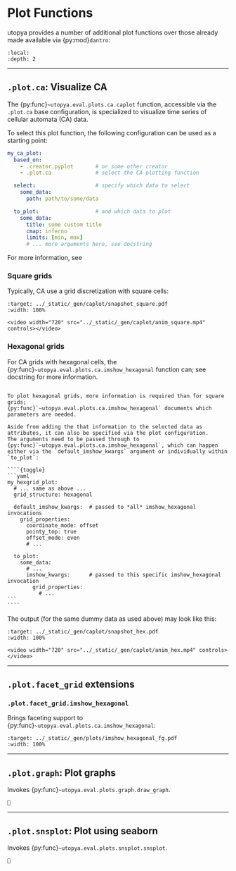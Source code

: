 # Plot Functions

utopya provides a number of additional plot functions over those already made available via {py:mod}`dantro`:

```{contents}
:local:
:depth: 2
```

---

## `.plot.ca`: Visualize CA
The {py:func}`~utopya.eval.plots.ca.caplot` function, accessible via the `.plot.ca` base configuration, is specialized to visualize time series of cellular automata (CA) data.

To select this plot function, the following configuration can be used as a starting point:

```yaml
my_ca_plot:
  based_on:
    - .creator.pyplot       # or some other creator
    - .plot.ca              # select the CA plotting function

  select:                   # specify which data to select
    some_data:
      path: path/to/some/data

  to_plot:                  # and which data to plot
    some_data:
      title: some custom title
      cmap: inferno
      limits: [min, max]
      # ... more arguments here, see docstring
```

For more information, see


### Square grids
Typically, CA use a grid discretization with square cells:

```{image} ../_static/_gen/caplot/snapshot_square.pdf
:target: ../_static/_gen/caplot/snapshot_square.pdf
:width: 100%
```

```{raw} html
<video width="720" src="../_static/_gen/caplot/anim_square.mp4" controls></video>
```


### Hexagonal grids  
For CA grids with hexagonal cells, the {py:func}`~utopya.eval.plots.ca.imshow_hexagonal` function can; see docstring for more information.

`````{admonition} Specifying properties for hexagonal grid structure

To plot hexagonal grids, more information is required than for square grids;
{py:func}`~utopya.eval.plots.ca.imshow_hexagonal` documents which parameters are needed.

Aside from adding the that information to the selected data as attributes, it can also be specified via the plot configuration.
The arguments need to be passed through to {py:func}`~utopya.eval.plots.ca.imshow_hexagonal`, which can happen either via the `default_imshow_kwargs` argument or individually within `to_plot`:

````{toggle}
```yaml
my_hexgrid_plot:
  # ... same as above ...
  grid_structure: hexagonal

  default_imshow_kwargs:  # passed to *all* imshow_hexagonal invocations
    grid_properties:
      coordinate_mode: offset
      pointy_top: true
      offset_mode: even
      # ...

  to_plot:
    some_data:
      # ...
      imshow_kwargs:      # passed to this specific imshow_hexagonal invocation
        grid_properties:
          # ...
```
````
`````

The output (for the same dummy data as used above) may look like this:

```{image} ../_static/_gen/caplot/snapshot_hex.pdf
:target: ../_static/_gen/caplot/snapshot_hex.pdf
:width: 100%
````

```{raw} html
<video width="720" src="../_static/_gen/caplot/anim_hex.mp4" controls></video>
```


---

## `.plot.facet_grid` extensions

### `.plot.facet_grid.imshow_hexagonal`
Brings faceting support to {py:func}`~utopya.eval.plots.ca.imshow_hexagonal`:

```{image} ../_static/_gen/plots/imshow_hexagonal_fg.pdf
:target: ../_static/_gen/plots/imshow_hexagonal_fg.pdf
:width: 100%
````


---

## `.plot.graph`: Plot graphs

Invokes {py:func}`~utopya.eval.plots.graph.draw_graph`.

```{todo}
🚧
```


---

## `.plot.snsplot`: Plot using seaborn

Invokes {py:func}`~utopya.eval.plots.snsplot.snsplot`.

```{todo}
🚧
```
